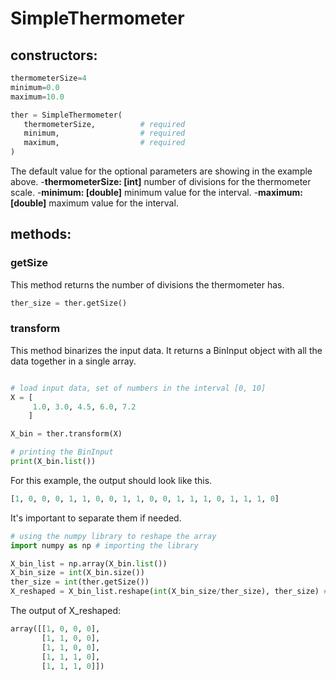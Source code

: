 # SimpleThermometer
## constructors:
```python
thermometerSize=4
minimum=0.0
maximum=10.0

ther = SimpleThermometer(
   thermometerSize,          # required
   minimum,                  # required
   maximum,                  # required
)
```
The default value for the optional parameters are showing in the example above.
-**thermometerSize: [int]** number of divisions for the thermometer scale.
-**minimum: [double]** minimum value for the interval.
-**maximum: [double]** maximum value for the interval.

## methods:
### getSize
This method returns the number of divisions the thermometer has.
```python
ther_size = ther.getSize()
```
### transform
This method binarizes the input data. It returns a BinInput object with all the data together in a single array. 
```python

# load input data, set of numbers in the interval [0, 10] 
X = [
     1.0, 3.0, 4.5, 6.0, 7.2 
    ]

X_bin = ther.transform(X)

# printing the BinInput
print(X_bin.list())
```
For this example, the output should look like this.
```python
[1, 0, 0, 0, 1, 1, 0, 0, 1, 1, 0, 0, 1, 1, 1, 0, 1, 1, 1, 0]
```
It's important to separate them if needed.
```python
# using the numpy library to reshape the array
import numpy as np # importing the library

X_bin_list = np.array(X_bin.list())
X_bin_size = int(X_bin.size())
ther_size = int(ther.getSize())
X_reshaped = X_bin_list.reshape(int(X_bin_size/ther_size), ther_size) # reshaping to [5, 4]
```
The output of X_reshaped:
```python
array([[1, 0, 0, 0],
       [1, 1, 0, 0],
       [1, 1, 0, 0],
       [1, 1, 1, 0],
       [1, 1, 1, 0]])
```
